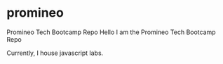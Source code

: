 # promineo
Promineo Tech Bootcamp Repo
Hello I am the Promineo Tech Bootcamp Repo

Currently, I house javascript labs.

